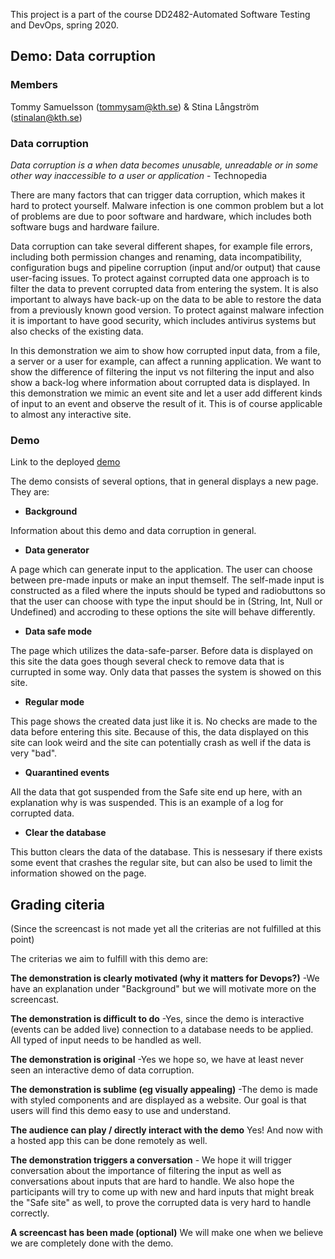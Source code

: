 This project is a part of the course DD2482-Automated Software Testing and DevOps, spring 2020.

## Demo: Data corruption

### Members

Tommy Samuelsson (tommysam@kth.se) & Stina Långström (stinalan@kth.se)

### Data corruption

*Data corruption is a when data becomes unusable, unreadable or in some other way inaccessible to a user or application*
\- Technopedia

There are many factors that can trigger data corruption, which makes it hard to protect yourself. Malware infection is one common problem but a lot of problems are due to poor software and hardware, which includes both software bugs and hardware failure.

Data corruption can take several different shapes, for example file errors, including both permission changes and renaming, data incompatibility, configuration bugs and pipeline corruption (input and/or output) that cause user-facing issues. To protect against corrupted data one approach is to filter the data to prevent corrupted data from entering the system. It is also important to always have back-up on the data to be able to restore the data from a previously known good version. To protect against malware infection it is important to have good security, which includes antivirus systems but also checks of the existing data.

In this demonstration we aim to show how corrupted input data, from a file, a server or a user for example, can affect a running application. We want to show the difference of filtering the input vs not filtering the input and also show a back-log where information about corrupted data is displayed. In this demonstration we mimic an event site and let a user add different kinds of input to an event and observe the result of it. This is of course applicable to almost any interactive site.

### Demo

Link to the deployed [demo](https://dd2482-demo-data-corruption.firebaseapp.com/)

The demo consists of several options, that in general displays a new page. They are:

- **Background**

Information about this demo and data corruption in general.

- **Data generator**

A page which can generate input to the application. The user can choose between pre-made inputs or make an input themself. The self-made input is constructed as a filed where the inputs should be typed and radiobuttons so that the user can choose with type the input should be in (String, Int, Null or Undefined) and accroding to these options the site will behave differently. 

- **Data safe mode**

The page which utilizes the data-safe-parser. Before data is displayed on this site the data goes though several check to remove data that is currupted in some way. Only data that passes the system is showed on this site.

- **Regular mode**

This page shows the created data just like it is. No checks are made to the data before entering this site. Because of this, the data displayed on this site can look weird and the site can potentially crash as well if the data is very "bad".

- **Quarantined events**

All the data that got suspended from the Safe site end up here, with an explanation why is was suspended. This is an example of a log for corrupted data.

- **Clear the database**

This button clears the data of the database. This is nessesary if there exists some event that crashes the regular site, but can also be used to limit the information showed on the page.

## Grading citeria

(Since the screencast is not made yet all the criterias are not fulfilled at this point)

The criterias we aim to fulfill with this demo are:

**The demonstration is clearly motivated (why it matters for Devops?)** -We have an explanation under "Background" but we will motivate more on the screencast.

**The demonstration is difficult to do** -Yes, since the demo is interactive (events can be added live) connection to a database needs to be applied. All typed of input needs to be handled as well.

**The demonstration is original** -Yes we hope so, we have at least never seen an interactive demo of data corruption.

**The demonstration is sublime (eg visually appealing)** -The demo is made with styled components and are displayed as a website. Our goal is that users will find this demo easy to use and understand.

**The audience can play / directly interact with the demo** Yes! And now with a hosted app this can be done remotely as well.

**The demonstration triggers a conversation** - We hope it will trigger conversation about the importance of filtering the input as well as conversations about inputs that are hard to handle. We also hope the participants will try to come up with new and hard inputs that might break the "Safe site" as well, to prove the corrupted data is very hard to handle correctly.

**A screencast has been made (optional)** We will make one when we believe we are completely done with the demo.